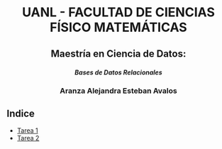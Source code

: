 #  <p align="center"> UANL - FACULTAD DE CIENCIAS FÍSICO MATEMÁTICAS</p>



## <p align="center"> **Maestría en Ciencia de Datos:**</p>
#### <p align="center"> *Bases de Datos Relacionales*</p>



### <p align="center"> Aranza Alejandra Esteban Avalos</p>



## Indice

* [Tarea 1](https://github.com/AranzaEsteban/BDR/blob/master/Tareas/Tarea1.md) 
* [Tarea 2](https://github.com/AranzaEsteban/BDR/blob/master/Tareas/Tarea2.md)





